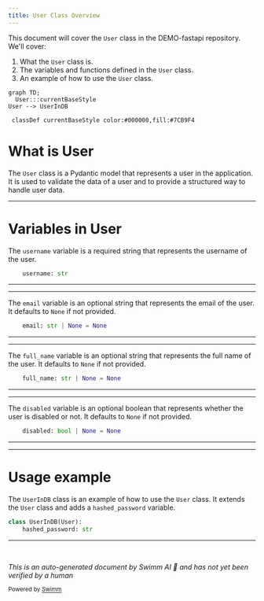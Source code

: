 ```yaml
---
title: User Class Overview
---
```

This document will cover the `User` class in the DEMO-fastapi repository. We'll cover:

1. What the `User` class is.
2. The variables and functions defined in the `User` class.
3. An example of how to use the `User` class.

```mermaid
graph TD;
  User:::currentBaseStyle
User --> UserInDB

 classDef currentBaseStyle color:#000000,fill:#7CB9F4
```

# What is User

The `User` class is a Pydantic model that represents a user in the application. It is used to validate the data of a user and to provide a structured way to handle user data.

<SwmSnippet path="/docs_src/security/tutorial003_an_py310.py" line="35">

---

# Variables in User

The `username` variable is a required string that represents the username of the user.

```python
    username: str
```

---

</SwmSnippet>

<SwmSnippet path="/docs_src/security/tutorial003_an_py310.py" line="36">

---

The `email` variable is an optional string that represents the email of the user. It defaults to `None` if not provided.

```python
    email: str | None = None
```

---

</SwmSnippet>

<SwmSnippet path="/docs_src/security/tutorial003_an_py310.py" line="37">

---

The `full_name` variable is an optional string that represents the full name of the user. It defaults to `None` if not provided.

```python
    full_name: str | None = None
```

---

</SwmSnippet>

<SwmSnippet path="/docs_src/security/tutorial003_an_py310.py" line="38">

---

The `disabled` variable is an optional boolean that represents whether the user is disabled or not. It defaults to `None` if not provided.

```python
    disabled: bool | None = None
```

---

</SwmSnippet>

<SwmSnippet path="/docs_src/security/tutorial003_an_py310.py" line="41">

---

# Usage example

The `UserInDB` class is an example of how to use the `User` class. It extends the `User` class and adds a `hashed_password` variable.

```python
class UserInDB(User):
    hashed_password: str
```

---

</SwmSnippet>

&nbsp;

*This is an auto-generated document by Swimm AI 🌊 and has not yet been verified by a human*

<SwmMeta version="3.0.0" repo-id="Z2l0aHViJTNBJTNBREVNTy1mYXN0YXBpJTNBJTNBZ2lsYWRuYXZvdA==" repo-name="DEMO-fastapi" doc-type="general-class"><sup>Powered by [Swimm](/)</sup></SwmMeta>
